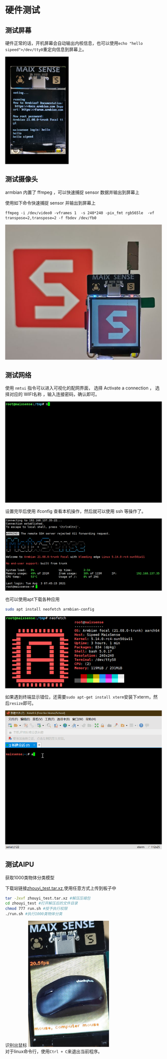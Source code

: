 # 硬件测试

## 测试屏幕

硬件正常的话，开机屏幕会自动输出内核信息，也可以使用`echo "hello sipeed">/dev/tty0`重定向信息到屏幕上。

<img src="./assets/image-20210805150728052.png" alt="image-20210805150728052" style="zoom:50%;" />

## 测试摄像头

armbian 内置了 ffmpeg ，可以快速捕捉 sensor 数据并输出到屏幕上

使用如下命令快速捕捉 sensor 并输出到屏幕上

    ffmpeg -i /dev/video0 -vframes 1  -s 240*240 -pix_fmt rgb565le  -vf transpose=2,transpose=2 -f fbdev /dev/fb0


![image-20210805165654537](./assets/image-20210805165654537.png)

## 测试网络

使用 `nmtui` 指令可以进入可视化的配网界面，
选择 Activate a connection ， 选择对应的 WIFI名称 ，输入连接密码，确认即可。

![202108051626](./assets/202108051626.gif)



设置完毕后使用 ifconfig 查看本机操作，然后就可以使用 ssh 等操作了。

![image-20210805162936212](./assets/image-20210805162936212.png)

也可以使用apt下载各种应用

```bash
sudo apt install neofetch armbian-config
```

![image-20210805165620823](./assets/image-20210805165620823.png)

如果遇到终端显示错位，还需要`sudo apt-get install xterm`安装下xterm，然后`resize`即可。

![202108061015](./assets/202108061015.gif)

## 测试AIPU

获取1000类物体分类模型

下载站链接[zhouyi_test.tar.xz](https://dl.sipeed.com/shareURL/MaixII/MaixII-A/example),使用任意方式上传到板子中

```bash
tar -Jxvf zhouyi_test.tar.xz #解压压缩包
cd zhouyi_test #打开解压后的文件目录
chmod 777 run.sh #授予执行权限
./run.sh #执行1000类物体分类
```
识别出鼠标
<img src="./assets/recognize_mouse.jpg" alt="识别鼠标" style="zoom:65%;"> <br>
对于linux命令行，使用`Ctrl + C`来退出当前程序。